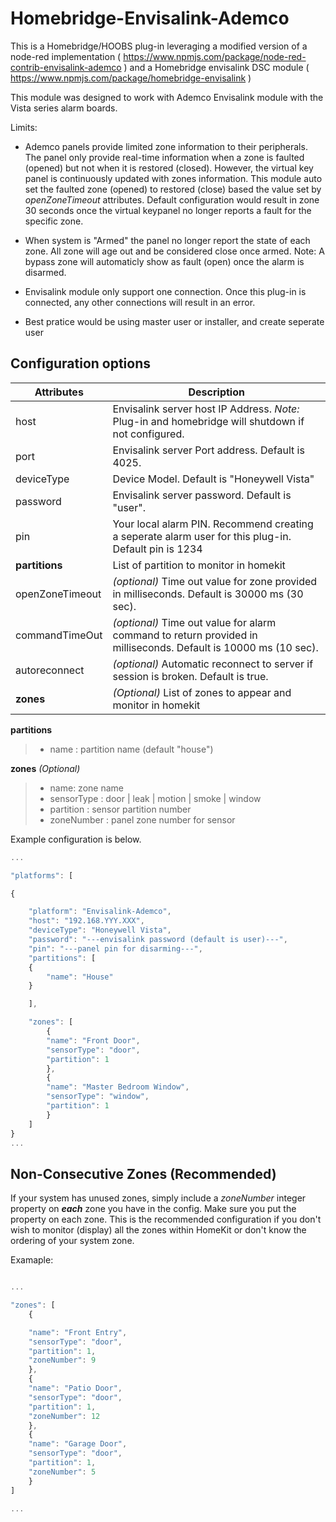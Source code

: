 # Homebridge-Envisalink-Ademco

This is a Homebridge/HOOBS plug-in leveraging a modified version of a node-red implementation ( https://www.npmjs.com/package/node-red-contrib-envisalink-ademco ) and a Homebridge envisalink DSC module ( https://www.npmjs.com/package/homebridge-envisalink )

This module was designed to work with Ademco Envisalink module with the Vista series alarm boards.

Limits:

* Ademco panels provide limited zone information to their peripherals. The panel only provide real-time information when a zone is faulted (opened) but not when it is restored (closed). However, the virtual key panel is continuously updated with zones information. This module auto set the faulted zone (opened) to restored (close) based the value set by *openZoneTimeout* attributes. Default configuration would result in zone 30 seconds once the virtual keypanel no longer reports a fault for the specific zone.

* When system is "Armed" the panel no longer report the state of each zone. All zone will age out and be considered close once armed. Note: A bypass zone will automaticly show as fault (open) once the alarm is disarmed.

* Envisalink module only support one connection. Once this plug-in is connected, any other connections will result in an error.
* Best pratice would be using master user or installer, and create seperate user

## Configuration options

| Attributes      | Description                                                                                                     |
| --------------- | --------------------------------------------------------------------------------------------------------------- |
| host            | Envisalink server host IP Address.  *Note:* Plug-in and homebridge will shutdown if not configured.             |
| port            | Envisalink server Port address. Default is 4025.                                                                |
| deviceType      | Device Model. Default is "Honeywell Vista"                                                                      |
| password        | Envisalink server password. Default is "user".                                                                  |
| pin             | Your local alarm PIN. Recommend creating a seperate alarm user for this plug-in. Default pin is 1234            |
| **partitions**  | List of partition to monitor in homekit                                                                         |
| openZoneTimeout | *(optional)* Time out value for zone provided in milliseconds. Default is 30000 ms (30 sec).                    |
| commandTimeOut  | *(optional)* Time out value for alarm command to return provided in milliseconds. Default is 10000 ms (10 sec). |
| autoreconnect   | *(optional)* Automatic reconnect to server if session is broken. Default is true.                               |
| **zones**       | *(Optional)* List of zones to appear and monitor in homekit                                                     |

**partitions**

> - name : partition name (default "house")

**zones** *(Optional)*

> - name: zone name
> - sensorType :  door | leak | motion | smoke | window
> - partition : sensor partition number
> - zoneNumber : panel zone number for sensor

Example configuration is below.

```javascript
...

"platforms": [

{

    "platform": "Envisalink-Ademco",
    "host": "192.168.YYY.XXX",
    "deviceType": "Honeywell Vista",
    "password": "---envisalink password (default is user)---",
    "pin": "---panel pin for disarming---",
    "partitions": [
    {
        "name": "House"
    }

    ],

    "zones": [
        {
        "name": "Front Door",
        "sensorType": "door",   
        "partition": 1
        },
        {
        "name": "Master Bedroom Window",
        "sensorType": "window",
        "partition": 1
        }
    ]
}
...

```

## Non-Consecutive Zones (Recommended)

If your system has unused zones, simply include a *zoneNumber* integer property on ***each*** zone you have in the config. Make sure you put the property on each zone. This is the recommended configuration if you don't wish to monitor (display) all the zones within HomeKit or don't know the ordering of your system zone.

Examaple:

```javascript

...

"zones": [
    {

    "name": "Front Entry",
    "sensorType": "door",
    "partition": 1,
    "zoneNumber": 9
    },
    {
    "name": "Patio Door",
    "sensorType": "door",
    "partition": 1,
    "zoneNumber": 12
    },
    {
    "name": "Garage Door",
    "sensorType": "door",
    "partition": 1,
    "zoneNumber": 5
    }
]

...
